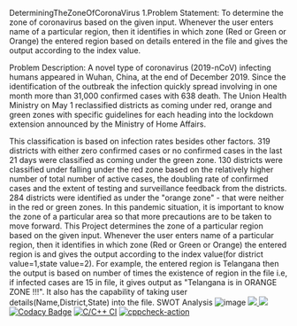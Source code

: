DeterminingTheZoneOfCoronaVirus
1.Problem Statement: To determine the zone of coronavirus based on the given input. Whenever the user enters name of a particular region, then it identifies in which zone (Red or Green or Orange) the entered region based on details entered in the file and gives the output according to the index value.

Problem Description: A novel type of coronavirus (2019-nCoV) infecting humans appeared in Wuhan, China, at the end of December 2019. Since the identification of the outbreak the infection quickly spread involving in one month more than 31,000 confirmed cases with 638 death. The Union Health Ministry on May 1 reclassified districts as coming under red, orange and green zones with specific guidelines for each heading into the lockdown extension announced by the Ministry of Home Affairs.

This classification is based on infection rates besides other factors. 319 districts with either zero confirmed cases or no confirmed cases in the last 21 days were classified as coming under the green zone. 130 districts were classified under falling under the red zone based on the relatively higher number of total number of active cases, the doubling rate of confirmed cases and the extent of testing and surveillance feedback from the districts. 284 districts were identified as under the "orange zone" - that were neither in the red or green zones. In this pandemic situation, it is important to know the zone of a particular area so that more precautions are to be taken to move forward. This Project determines the zone of a particular region based on the given input. Whenever the user enters name of a particular region, then it identifies in which zone (Red or Green or Orange) the entered region is and gives the output according to the index value(for district value=1,state value=2). For example, the entered region is Telangana then the output is based on number of times the existence of region in the file i.e, if infected cases are 15 in file, it gives output as "Telangana is in ORANGE ZONE !!!". It also has the capability of taking user details(Name,District,State) into the file.
SWOT Analysis
![image](https://user-images.githubusercontent.com/89691069/132477083-f190f03a-2cd5-445b-a161-9a25cf8ee00d.png)
<a href="https://frontend.code-inspector.com/public/user/github/Shirishameda25">
   <img src="https://www.code-inspector.com/project/27677/score/svg"/>
   <img src="https://www.code-inspector.com/project/27677/status/svg"/>
</a>
[![Codacy Badge](https://app.codacy.com/project/badge/Grade/8a1266cd9adc4229994fc06b11a3cead)](https://www.codacy.com/gh/Shirishameda25/-Shirishameda25-Stepin_ParkingManagementSystem/dashboard?utm_source=github.com&amp;utm_medium=referral&amp;utm_content=Shirishameda25/-Shirishameda25-Stepin_ParkingManagementSystem&amp;utm_campaign=Badge_Grade)
[![C/C++ CI](https://github.com/Shirishameda25/-Shirishameda25-Stepin_ParkingManagementSystem/actions/workflows/c-build.yml/badge.svg?branch=main)](https://github.com/Shirishameda25/-Shirishameda25-Stepin_ParkingManagementSystem/actions/workflows/c-build.yml)
[![cppcheck-action](https://github.com/Shirishameda25/-Shirishameda25-Stepin_ParkingManagementSystem/actions/workflows/cppcheck.yml/badge.svg)](https://github.com/Shirishameda25/-Shirishameda25-Stepin_ParkingManagementSystem/actions/workflows/cppcheck.yml)
